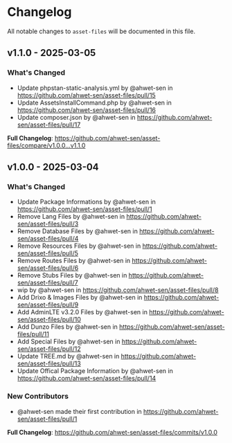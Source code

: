 # Changelog

All notable changes to `asset-files` will be documented in this file.

## v1.1.0 - 2025-03-05

### What's Changed

* Update phpstan-static-analysis.yml by @ahwet-sen in https://github.com/ahwet-sen/asset-files/pull/15
* Update AssetsInstallCommand.php by @ahwet-sen in https://github.com/ahwet-sen/asset-files/pull/16
* Update composer.json by @ahwet-sen in https://github.com/ahwet-sen/asset-files/pull/17

**Full Changelog**: https://github.com/ahwet-sen/asset-files/compare/v1.0.0...v1.1.0

## v1.0.0 - 2025-03-04

### What's Changed

* Update Package Informations by @ahwet-sen in https://github.com/ahwet-sen/asset-files/pull/1
* Remove Lang Files by @ahwet-sen in https://github.com/ahwet-sen/asset-files/pull/3
* Remove Database Files by @ahwet-sen in https://github.com/ahwet-sen/asset-files/pull/4
* Remove Resources Files by @ahwet-sen in https://github.com/ahwet-sen/asset-files/pull/5
* Remove Routes Files by @ahwet-sen in https://github.com/ahwet-sen/asset-files/pull/6
* Remove Stubs Files by @ahwet-sen in https://github.com/ahwet-sen/asset-files/pull/7
* wip by @ahwet-sen in https://github.com/ahwet-sen/asset-files/pull/8
* Add Drixo & Images Files by @ahwet-sen in https://github.com/ahwet-sen/asset-files/pull/9
* Add AdminLTE v3.2.0 Files by @ahwet-sen in https://github.com/ahwet-sen/asset-files/pull/10
* Add Dunzo Files by @ahwet-sen in https://github.com/ahwet-sen/asset-files/pull/11
* Add Special Files by @ahwet-sen in https://github.com/ahwet-sen/asset-files/pull/12
* Update TREE.md by @ahwet-sen in https://github.com/ahwet-sen/asset-files/pull/13
* Update Offical Package Information by @ahwet-sen in https://github.com/ahwet-sen/asset-files/pull/14

### New Contributors

* @ahwet-sen made their first contribution in https://github.com/ahwet-sen/asset-files/pull/1

**Full Changelog**: https://github.com/ahwet-sen/asset-files/commits/v1.0.0
